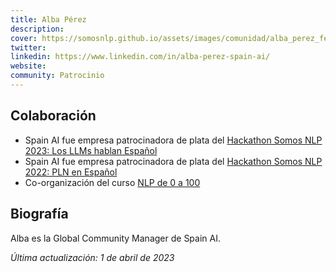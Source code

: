 ```yaml
---
title: Alba Pérez
description: 
cover: https://somosnlp.github.io/assets/images/comunidad/alba_perez_fernandez.jpeg
twitter: 
linkedin: https://www.linkedin.com/in/alba-perez-spain-ai/ 
website: 
community: Patrocinio
---
```


## Colaboración

- Spain AI fue empresa patrocinadora de plata del [Hackathon Somos NLP 2023: Los LLMs hablan Español](https://somosnlp.org/blog/hackathon-2023)
- Spain AI fue empresa patrocinadora de plata del [Hackathon Somos NLP 2022: PLN en Español](https://somosnlp.org/blog/hackathon-2022)
- Co-organización del curso [NLP de 0 a 100](https://somosnlp.org/nlp-de-cero-a-cien)

## Biografía

Alba es la Global Community Manager de Spain AI.

*Última actualización: 1 de abril de 2023*
